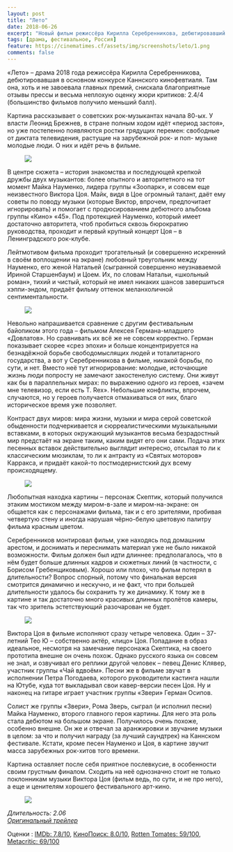 ```yaml
---
layout: post
title: "Лето"
date: 2018-06-26
excerpt: "Новый фильм режиссёра Кирилла Серебренникова, дебютировавший на Каннском кинофестивале. Эта картина рассказывает о дружбе двух известнейших рок-исполнителях своего времени – Майке Науменко и Викторе Цое. На экране показаны их и творческие, и человеческие взаимоотношения. Фильм красив, лиричен и сентиментален, наполнен красивыми кадрами и не менее красивой музыкой русских и зарубежных исполнителей. Cнят он, кстати, с большой любовью к эпохе и преимущественно в чёрно-белой гамме."
tags: [драма, фестивальное, Россия]
feature: https://cinematimes.cf/assets/img/screenshots/leto/1.png
comments: false
---
```

«Лето» – драма 2018 года режиссёра Кирилла Серебренникова, дебютировавшая в основном конкурсе Каннского кинофевтиаля. Там она, хоть и не завоевала главных премий, снискала благоприятные отзывы прессы и весьма неплохую оценку жюри критиков: 2.4/4 (большинство фильмов получило меньший балл).

Картина рассказывает о советских рок-музыкантах начала 80-ых. У власти Леонид Брежнев, в стране полным ходом идёт «период застоя», но уже постепенно появляются ростки грядущих перемен: свободные от диктата телевидения, растущие на зарубежной рок- и поп- музыке молодые люди. О них и идёт речь в фильме.

<figure>
		<a href="https://cinematimes.cf/assets/img/screenshots/Witness-for-the-Prosecution-1.jpg"><img src="https://cinematimes.cf/assets/img/screenshots/leto/2.png"></a>
</figure>

В центре сюжета – история знакомства и последующей крепкой дружбы двух музыкантов: более опытного и авторитетного на тот момент Майка Науменко, лидера группы «Зоопарк», и совсем еще неизвестного Виктора Цоя. Майк, видя в Цое огромный талант, даёт ему советы по поводу музыки (которые Виктор, впрочем, предпочитает игнорировать) и помогает с продюсированием дебютного альбома группы «Кино» «45». Под протекцией Науменко, который имеет достаточно авторитета, чтоб пробиться сквозь бюрократию руководства, проходит и первый крупный концерт Цоя – в Ленинградского рок-клубе.

Лейтмотивом фильма проходит трогательный (и совершенно искренний в своём воплощении на экране) любовный треугольник между Науменко, его женой Натальей (сыгранной совершенно неузнаваемой Ириной Старшенбаум) и Цоем. Их, по словам Натальи, «школьный роман», тихий и чистый, который не имел никаких шансов завершиться хэппи-эндом, придаёт фильму оттенок меланхоличной сентиментальности.

<figure>
		<a href="https://cinematimes.cf/assets/img/screenshots/Witness-for-the-Prosecution-1.jpg"><img src="https://cinematimes.cf/assets/img/screenshots/leto/3.png"></a>
</figure>

Невольно напрашивается сравнение с другим фестивальным байопиком этого года – фильмом Алексея Германа-младшего «Довлатов». Но сравнивать их всё же не совсем корректно. Герман показывает скорее «срез эпохи» и больше концентрируется на безнадёжной борьбе свободомыслящих людей и тоталитарного государства, а вот у Серебренникова в фильме, никакой борьбы, по сути, и нет. Вместо неё тут игнорирование: молодые, источающие жизнь люди попросту не замечают закостенелую систему. Они живут как бы в параллельных мирах: по выражению одного из героев, «зачем мне телевизор, если есть T. Rex». Небольшие конфликты, впрочем, случаются, но у героев получается отмахиваться от них, благо историческое время уже позволяет.

Контраст двух миров: мира жизни, музыки и мира серой советской обыденности подчеркивается и сюрреалистическими музыкальными вставками, в которых окружающий музыкантов весьма безрадостный мир предстаёт на экране таким, каким видят его они сами. Подача этих песенных вставок действительно выглядит интересно, отсылая то ли к классическим мюзиклам, то ли к антракту из «Святых моторов» Карракса, и придаёт какой-то постмодернистский дух всему происходящему.

<figure>
		<a href="https://cinematimes.cf/assets/img/screenshots/Witness-for-the-Prosecution-1.jpg"><img src="https://cinematimes.cf/assets/img/screenshots/leto/4.png"></a>
</figure>

Любопытная находка картины – персонаж Скептик, который получился этаким мостиком между миром-в-зале и миром-на-экране: он общается как с персонажами фильма, так и с его зрителями, пробивая четвертую стену и иногда нарушая чёрно-белую цветовую палитру фильма красным цветом.

Серебренников монтировал фильм, уже находясь под домашним арестом, и доснимать и переснимать материал уже не было никакой возможности. Фильм должен был идти длиннее: предполагалось, что в нём будет больше длинных кадров и сюжетных линий (в частности, с Борисом Гребенщиковым). Хорошо или плохо, что фильм потерял в длительности? Вопрос спорный, потому что финальная версия смотрится динамично и нескучно, и не факт, что при большей длительности удалось бы сохранить ту же динамику. К тому же в картине и так достаточно много красивых длинных пролётов камеры, так что зритель эстетствующий разочарован не будет.

<figure>
		<a href="https://cinematimes.cf/assets/img/screenshots/Witness-for-the-Prosecution-1.jpg"><img src="https://cinematimes.cf/assets/img/screenshots/leto/5.png"></a>
</figure>

Виктора Цоя в фильме исполняют сразу четыре человека. Один – 37-летний Тео Ю – собственно актёр, «лицо» Цоя. Попадание в образ идеальное, несмотря на замечание персонажа Скептика, на своего прототипа внешне он очень похож. Однако русского языка он совсем не знал, и озвучивал его реплики другой человек – певец Денис Клявер, участник группы «Чай вдвоём». Песни же в фильме звучат в исполнении Петра Погодаева, которого руководители кастинга нашли на Ютубе, куда тот выкладывал свои кавер-версии песен Цоя. Ну и наконец на гитаре играет участник группы «Звери» Герман Осипов.

Солист же группы «Звери», Рома Зверь, сыграл (и исполнил песни) Майка Науменко, второго главного героя картины. Для него эта роль стала дебютом на большом экране. Получилось очень похоже, особенно внешне. Он же и отвечал за аранжировки и звучание музыки в целом: за что и получил награду (за лучший саундтрек) на Каннском фестивале. Кстати, кроме песен Науменко и Цоя, в картине звучит масса зарубежных рок-хитов того времени.

Картина оставляет после себя приятное послевкусие, в особенности своим грустным финалом. Сходить на неё однозначно стоит не только поклонникам музыки Виктора Цоя (фильм ведь, по сути, и не про него), а еще и ценителям хорошего фестивального арт-кино.

<figure>
		<a href="https://cinematimes.cf/assets/img/screenshots/Witness-for-the-Prosecution-1.jpg"><img src="https://cinematimes.cf/assets/img/screenshots/leto/6.png"></a>
</figure>

*Длительность: 2.06* <br>
[*Оригинальный трейлер*](https://www.youtube.com/watch?v=AHpTgvUz86g)

Оценки
:   [IMDb: 7.8/10](https://www.imdb.com/title/tt7342838/ "IMDb: международный зрительский рейтинг"), [КиноПоиск: 8.0/10](https://www.kinopoisk.ru/film/1009413/ "КиноПоиск: русский пользовательский рейтинг"), [Rotten Tomates: 59/100](https://www.rottentomatoes.com/m/summer_2018/ "Рейтинг критиков: отображает процент положительных рецензий"), [Metacritic: 69/100](http://www.metacritic.com/movie/leto "Средняя оценка рецензий критиков")





